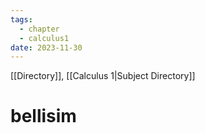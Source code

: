 ```yaml
---
tags:
  - chapter
  - calculus1
date: 2023-11-30
---
```

[[Directory]], [[Calculus 1|Subject Directory]]
# bellisim
## 
### 